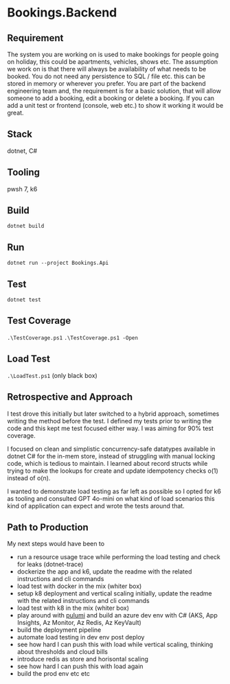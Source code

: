 # Bookings.Backend
## Requirement
The system you are working on is used to make bookings for people going on holiday, this could be
apartments, vehicles, shows etc. The assumption we work on is that there will always be availability of
what needs to be booked. You do not need any persistence to SQL / file etc. this can be stored in
memory or wherever you prefer. You are part of the backend engineering team and, the requirement is
for a basic solution, that will allow someone to add a booking, edit a booking or delete a booking. If you
can add a unit test or frontend (console, web etc.) to show it working it would be great.

## Stack
dotnet, C#

## Tooling
pwsh 7, k6

## Build
`dotnet build`

## Run
`dotnet run --project Bookings.Api`

## Test
`dotnet test`

## Test Coverage
`.\TestCoverage.ps1`
`.\TestCoverage.ps1 -Open`

## Load Test
`.\LoadTest.ps1`
(only black box)

## Retrospective and Approach
I test drove this initially but later switched to a hybrid approach, sometimes writing the method before the test. 
I defined my tests prior to writing the code and this kept me test focused either way. 
I was aiming for 90% test coverage.

I focused on clean and simplistic concurrency-safe datatypes available in dotnet C# for the in-mem store, instead of struggling with manual locking code, which is tedious to maintain. I learned about record structs while trying to make the lookups for create and update idempotency checks o(1) instead of o(n).

I wanted to demonstrate load testing as far left as possible so I opted for k6 as tooling and consulted GPT 4o-mini on what kind of load scenarios this kind of application can expect and wrote the tests around that.

## Path to Production
My next steps would have been to 
- run a resource usage trace while performing the load testing and check for leaks (dotnet-trace)
- dockerize the app and k6, update the readme with the related instructions and cli commands
- load test with docker in the mix (whiter box)
- setup k8 deployment and vertical scaling initially, update the readme with the related instructions and cli commands
- load test with k8 in the mix (whiter box)
- play around with [pulumi](https://www.pulumi.com/) and build an azure dev env with C# (AKS, App Insights, Az Monitor, Az Redis, Az KeyVault)
- build the deployment pipeline
- automate load testing in dev env post deploy
- see how hard I can push this with load while vertical scaling, thinking about thresholds and cloud bills
- introduce redis as store and horisontal scaling
- see how hard I can push this with load again
- build the prod env etc etc